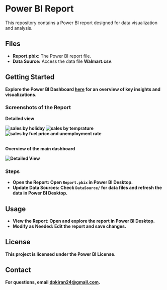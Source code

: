 <h1>Power BI Report</h1>
<p>This repository contains a Power BI report designed for data visualization and analysis.</p>

<h2>Files</h2>
<ul>
    <li><strong>Report.pbix:</strong> The Power BI report file.</li>
       <li><strong>Data Source:</strong> Access the data file <strong>Walmart.csv</strong>.</li>

</ul>

<h2>Getting Started</h2>

<p><strong>Explore the Power BI Dashboard <a href="https://app.powerbi.com/links/H9vb5jSfMq?ctid=71b778b1-0a13-4b09-bd42-94367e4d13a2&pbi_source=linkShare" target="_blank">here</a> for an overview of key insights and visualizations.</p>
<h3>Screenshots of the Report</h3>

<p><strong>Detailed view</strong></p>
<div class="images">
    <img src="https://github.com/user-attachments/assets/4d1ec337-de7c-41c9-9fb7-bae5181c2657" alt="sales by holiday">
    <img src="https://github.com/user-attachments/assets/a30974f9-4224-44ef-a76f-2c2e0fcc1c82" alt="sales by temprature">
    <img src="https://github.com/user-attachments/assets/eb227cba-0a84-4286-affe-074dd883307a" alt="sales by fuel price and unemployment rate">
</div>
<br>
<p><strong>Overview of the main dashboard</strong></p>
<div class="images">
    <img src="https://github.com/user-attachments/assets/d9141312-baba-4f83-aced-d3803394f56c" alt="Detailed View">
</div>

<h3>Steps</h3>
<ul>
    <li><strong>Open the Report:</strong> Open <code>Report.pbix</code> in Power BI Desktop.</li>
    <li><strong>Update Data Sources:</strong> Check <code>DataSource/</code> for data files and refresh the data in Power BI Desktop.</li>
</ul>

<h2>Usage</h2>
<ul>
    <li><strong>View the Report:</strong> Open and explore the report in Power BI Desktop.</li>
    <li><strong>Modify as Needed:</strong> Edit the report and save changes.</li>
</ul>

<div class="license">
    <h2>License</h2>
    <p>This project is licensed under the Power BI License.</p>
</div>

<div class="contact">
    <h2>Contact</h2>
    <p>For questions, email <a href="mailto:dpkiran24@gmail.com">dpkiran24@gmail.com</a>.</p>
</div>
